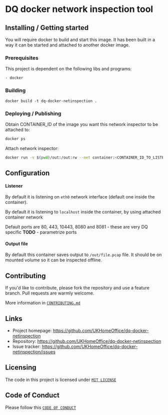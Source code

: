 # DQ docker network inspection tool


## Installing / Getting started

You will require docker to build and start this image.
It has been built in a way it can be started and attached to another docker image.

### Prerequisites
This project is dependent on the following libs and programs:

    - docker

### Building

```shell
docker build -t dq-docker-netinspection .
```

### Deploying / Publishing

Obtain CONTAINER_ID of the image you want this network inspector to be attached to:
```bash
docker ps
```
Attach network inspector:
```bash
docker run -v $(pwd)/out:/out:rw --net container:<CONTAINER_ID_TO_LISTEN_ON> -ti dq-docker-netinspection
```


## Configuration

#### Listener
By default it is listening on `eth0` network interface (default one inside the container).

By default it is listening to `localhost` inside the container, by using attached container network

Default ports are 80, 443, 10443, 8080 and 8081 - these are very DQ specific
**TODO** - parametrize ports

#### Output file
By default this container saves output to `/out/file.pcap` file.
It should be on mounted volume so it can be inspected offline.



## Contributing

If you'd like to contribute, please fork the repository and use a feature
branch. Pull requests are warmly welcome.

More information in [`CONTRIBUTING.md`](./CONTRIBUTING.md)


## Links

- Project homepage: https://github.com/UKHomeOffice/dq-docker-netinspection
- Repository: https://github.com/UKHomeOffice/dq-docker-netinspection
- Issue tracker: https://github.com/UKHomeOffice/dq-docker-netinspection/issues

## Licensing
The code in this project is licensed under [`MIT LICENSE`](./LICENSE.md)

## Code of Conduct
Please follow this [`CODE OF CONDUCT`](./CODE_OF_CONDUCT.md)